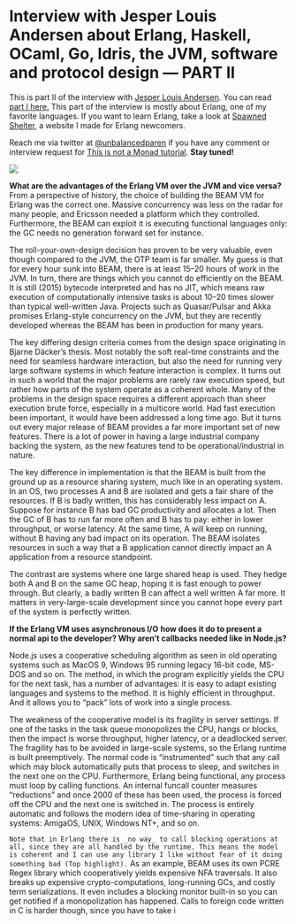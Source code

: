  # Interview with Jesper Louis Andersen about Erlang, Haskell, OCaml, Go, Idris, the JVM, software and protocol design — PART II

This is part II of the interview with [Jesper Louis Andersen](https://twitter.com/jlouis666). You can read [part I here.](https://medium.com/this-is-not-a-monad-tutorial/interview-with-jesper-louis-andersen-about-erlang-haskell-ocaml-go-idris-the-jvm-software-and-b0de06440fbd#.4gidstolk) This part of the interview is mostly about Erlang, one of my favorite languages. If you want to learn Erlang, take a look at [Spawned Shelter](http://spawnedshelter.com/), a website I made for Erlang newcomers.

Reach me via twitter at [@unbalancedparen](http://twitter.com/unbalancedparen) if you have any comment or interview request for [This is not a Monad tutorial](https://medium.com/this-is-not-a-monad-tutorial). **Stay tuned!**

![](https://miro.medium.com/max/405/1*DCzEYU60hk2pO7WCJj3GoQ.jpeg)

**What are the advantages of the Erlang VM over the JVM and vice versa?**
From a perspective of history, the choice of building the BEAM VM for Erlang was the correct one. Massive concurrency was less on the radar for many people, and Ericsson needed a platform which they controlled. Furthermore, the BEAM can exploit it is executing functional languages only: the GC needs no generation forward set for instance.

The roll-your-own-design decision has proven to be very valuable, even though compared to the JVM, the OTP team is far smaller. My guess is that for every hour sunk into BEAM, there is at least 15–20 hours of work in the JVM. In turn, there are things which you cannot do efficiently on the BEAM. It is still (2015) bytecode interpreted and has no JIT, which means raw execution of computationally intensive tasks is about 10–20 times slower than typical well-written Java. Projects such as Quasar/Pulsar and Akka promises Erlang-style concurrency on the JVM, but they are recently developed whereas the BEAM has been in production for many years.

The key differing design criteria comes from the design space originating in Bjarne Däcker’s thesis. Most notably the soft real-time constraints and the need for seamless hardware interaction, but also the need for running very large software systems in which feature interaction is complex. It turns out in such a world that the major problems are rarely raw execution speed, but rather how parts of the system operate as a coherent whole. Many of the problems in the design space requires a different approach than sheer execution brute force, especially in a multicore world. Had fast execution been important, it would have been addressed a long time ago. But it turns out every major release of BEAM provides a far more important set of new features. There is a lot of power in having a large industrial company backing the system, as the new features tend to be operational/industrial in nature.

The key difference in implementation is that the BEAM is built from the ground up as a resource sharing system, much like in an operating system. In an OS, two processes A and B are isolated and gets a fair share of the resources. If B is badly written, this has considerably less impact on A. Suppose for instance B has bad GC productivity and allocates a lot. Then the GC of B has to run far more often and B has to pay: either in lower throughput, or worse latency. At the same time, A will keep on running, without B having any bad impact on its operation. The BEAM isolates resources in such a way that a B application cannot directly impact an A application from a resource standpoint.

The contrast are systems where one large shared heap is used. They hedge both A and B on the same GC heap, hoping it is fast enough to power through. But clearly, a badly written B can affect a well written A far more. It matters in very-large-scale development since you cannot hope every part of the system is perfectly written.

**If the Erlang VM uses asynchronous I/O** **how does it do to present a normal api to the developer? Why aren’t callbacks needed like in Node.js?**

Node.js uses a cooperative scheduling algorithm as seen in old operating systems such as MacOS 9, Windows 95 running legacy 16-bit code, MS-DOS and so on. The method, in which the program explicitly yields the CPU for the next task, has a number of advantages: it is easy to adapt existing languages and systems to the method. It is highly efficient in throughput. And it allows you to “pack” lots of work into a single process.

The weakness of the cooperative model is its fragility in server settings. If one of the tasks in the task queue monopolizes the CPU, hangs or blocks, then the impact is worse throughput, higher latency, or a deadlocked server. The fragility has to be avoided in large-scale systems, so the Erlang runtime is built preemptively. The normal code is “instrumented” such that any call which may block automatically puts that process to sleep, and switches in the next one on the CPU. Furthermore, Erlang being functional, any process must loop by calling functions. An internal funcall counter measures “reductions” and once 2000 of these has been used, the process is forced off the CPU and the next one is switched in. The process is entirely automatic and follows the modern idea of time-sharing in operating systems: AmigaOS, UNIX, Windows NT+, and so on.

`Note that in Erlang there is _no way_ to call blocking operations at all, since they are all handled by the runtime. This means the model is coherent and I can use any library I like without fear of it doing something bad (Top highlight).`  As an example, BEAM uses its own PCRE Regex library which cooperatively yields expensive NFA traversals. It also breaks up expensive crypto-computations, long-running GCs, and costly term serializations. It even includes a blocking monitor built-in so you can get notified if a monopolization has happened. Calls to foreign code written in C is harder though, since you have to take i
